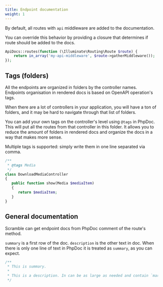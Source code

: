 ```yaml
---
title: Endpoint documentation
weight: 1
---
```


By default, all routes with `api` middleware are added to the documentation.

You can override this behavior by providing a closure that determines if route should be added to the docs. 

```php
ApiDocs::routes(function (\Illuminate\Routing\Route $route) {
    return in_array('my-api-middleware', $route->gatherMiddleware());
});
```

## Tags (folders)
All the endpoints are organized in folders by the controller names. Endpoints organisation in rendered docs is based on OpenAPI operation's tags. 

When there are a lot of controllers in your application, you will have a ton of folders, and it may be hard to navigate through that list of folders.

You can add your own tags on the controller's level using `@tags` in PhpDoc. This will put all the routes from that controller in this folder. It allows you to reduce the amount of folders in rendered docs and organize the docs in a way that makes more sense.

Multiple tags is supported: simply write them in one line separated via comma.

```php
/**
 * @tags Media
 */
class DownloadMediaController
{
   public function show(Media $mediaItem)
   {
      return $mediaItem;
   }
}
```

## General documentation
Scramble can get endpoint docs from PhpDoc comment of the route's method.

`summary` is a first row of the doc. `description` is the other text in doc. When there is only one line of text in PhpDoc it is treated as `summary`, as you can expect.

```php
/**
 * This is summary.
 * 
 * This is a description. In can be as large as needed and contain `markdown`.
 */
```
